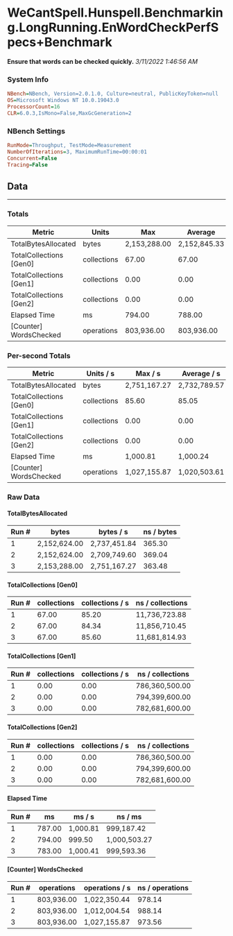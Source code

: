 ﻿# WeCantSpell.Hunspell.Benchmarking.LongRunning.EnWordCheckPerfSpecs+Benchmark
__Ensure that words can be checked quickly.__
_3/11/2022 1:46:56 AM_
### System Info
```ini
NBench=NBench, Version=2.0.1.0, Culture=neutral, PublicKeyToken=null
OS=Microsoft Windows NT 10.0.19043.0
ProcessorCount=16
CLR=6.0.3,IsMono=False,MaxGcGeneration=2
```

### NBench Settings
```ini
RunMode=Throughput, TestMode=Measurement
NumberOfIterations=3, MaximumRunTime=00:00:01
Concurrent=False
Tracing=False
```

## Data
-------------------

### Totals
|          Metric |           Units |             Max |         Average |             Min |          StdDev |
|---------------- |---------------- |---------------- |---------------- |---------------- |---------------- |
|TotalBytesAllocated |           bytes |    2,153,288.00 |    2,152,845.33 |    2,152,624.00 |          383.36 |
|TotalCollections [Gen0] |     collections |           67.00 |           67.00 |           67.00 |            0.00 |
|TotalCollections [Gen1] |     collections |            0.00 |            0.00 |            0.00 |            0.00 |
|TotalCollections [Gen2] |     collections |            0.00 |            0.00 |            0.00 |            0.00 |
|    Elapsed Time |              ms |          794.00 |          788.00 |          783.00 |            5.57 |
|[Counter] WordsChecked |      operations |      803,936.00 |      803,936.00 |      803,936.00 |            0.00 |

### Per-second Totals
|          Metric |       Units / s |         Max / s |     Average / s |         Min / s |      StdDev / s |
|---------------- |---------------- |---------------- |---------------- |---------------- |---------------- |
|TotalBytesAllocated |           bytes |    2,751,167.27 |    2,732,789.57 |    2,709,749.60 |       21,098.78 |
|TotalCollections [Gen0] |     collections |           85.60 |           85.05 |           84.34 |            0.65 |
|TotalCollections [Gen1] |     collections |            0.00 |            0.00 |            0.00 |            0.00 |
|TotalCollections [Gen2] |     collections |            0.00 |            0.00 |            0.00 |            0.00 |
|    Elapsed Time |              ms |        1,000.81 |        1,000.24 |          999.50 |            0.67 |
|[Counter] WordsChecked |      operations |    1,027,155.87 |    1,020,503.61 |    1,012,004.54 |        7,742.66 |

### Raw Data
#### TotalBytesAllocated
|           Run # |           bytes |       bytes / s |      ns / bytes |
|---------------- |---------------- |---------------- |---------------- |
|               1 |    2,152,624.00 |    2,737,451.84 |          365.30 |
|               2 |    2,152,624.00 |    2,709,749.60 |          369.04 |
|               3 |    2,153,288.00 |    2,751,167.27 |          363.48 |

#### TotalCollections [Gen0]
|           Run # |     collections | collections / s |ns / collections |
|---------------- |---------------- |---------------- |---------------- |
|               1 |           67.00 |           85.20 |   11,736,723.88 |
|               2 |           67.00 |           84.34 |   11,856,710.45 |
|               3 |           67.00 |           85.60 |   11,681,814.93 |

#### TotalCollections [Gen1]
|           Run # |     collections | collections / s |ns / collections |
|---------------- |---------------- |---------------- |---------------- |
|               1 |            0.00 |            0.00 |  786,360,500.00 |
|               2 |            0.00 |            0.00 |  794,399,600.00 |
|               3 |            0.00 |            0.00 |  782,681,600.00 |

#### TotalCollections [Gen2]
|           Run # |     collections | collections / s |ns / collections |
|---------------- |---------------- |---------------- |---------------- |
|               1 |            0.00 |            0.00 |  786,360,500.00 |
|               2 |            0.00 |            0.00 |  794,399,600.00 |
|               3 |            0.00 |            0.00 |  782,681,600.00 |

#### Elapsed Time
|           Run # |              ms |          ms / s |         ns / ms |
|---------------- |---------------- |---------------- |---------------- |
|               1 |          787.00 |        1,000.81 |      999,187.42 |
|               2 |          794.00 |          999.50 |    1,000,503.27 |
|               3 |          783.00 |        1,000.41 |      999,593.36 |

#### [Counter] WordsChecked
|           Run # |      operations |  operations / s | ns / operations |
|---------------- |---------------- |---------------- |---------------- |
|               1 |      803,936.00 |    1,022,350.44 |          978.14 |
|               2 |      803,936.00 |    1,012,004.54 |          988.14 |
|               3 |      803,936.00 |    1,027,155.87 |          973.56 |


